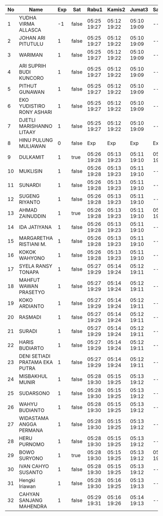| No | Name | Exp | Sat | Rabu1 | Kamis2 | Jumat3 | Sabtu4 | Senin6 | Selasa7 | Rabu8 | Kamis9 | Jumat10 | Sabtu11 | Senin13 | Selasa14 |
|-----|-----|-----|-----|-----|-----|-----|-----|-----|-----|-----|-----|-----|-----|-----|-----|
| 1 | YUDHA VIRMA ALLASCA | -1 | false | 05:25 19:27 | 05:12 19:22 | 05:10 19:09 | -- | 05:10 19:27 | 05:03 19:11 | 06:21 19:28 | 05:13 19:29 | 05:00 19:09 | -- | 05:26 19:12 | 05:19 - |
| 2 | JOHAN ARI PITUTULU | 1 | false | 05:25 19:27 | 05:12 19:22 | 05:10 19:09 | -- | 05:10 19:27 | 05:03 19:11 | 06:21 19:28 | 05:13 19:29 | 05:00 19:09 | -- | 05:26 19:12 | 05:19 - |
| 3 | WARIMAN | 1 | false | 05:25 19:27 | 05:12 19:22 | 05:10 19:09 | -- | 05:10 19:27 | 05:03 19:11 | 06:21 19:28 | 05:13 19:29 | 05:00 19:09 | -- | 05:26 19:12 | 05:19 - |
| 4 | ARI SUPRIH BUDI KUNCORO | 1 | false | 05:25 19:27 | 05:12 19:22 | 05:10 19:09 | -- | 05:10 19:27 | 05:03 19:11 | 06:21 19:28 | 05:13 19:29 | 05:00 19:09 | -- | 05:26 19:12 | 05:19 - |
| 5 | PITHUT GUNAWAN | 1 | false | 05:25 19:27 | 05:12 19:22 | 05:10 19:09 | -- | 05:10 19:27 | 05:03 19:11 | 06:21 19:28 | 05:13 19:29 | 05:00 19:09 | -- | 05:26 19:12 | 05:19 - |
| 6 | EKO YUDISTIRO RONY ASHARI | 1 | false | 05:25 19:27 | 05:12 19:22 | 05:10 19:09 | -- | 05:10 19:27 | 05:03 19:11 | 06:21 19:28 | 05:13 19:29 | 05:00 19:09 | -- | 05:26 19:12 | 05:19 - |
| 7 | DJETLI MARISHANNO LITAAY | 1 | false | 05:25 19:27 | 05:12 19:22 | 05:10 19:09 | -- | 05:10 19:27 | 05:03 19:11 | 06:21 19:28 | 05:13 19:29 | 05:00 19:09 | -- | 05:26 19:12 | 05:19 - |
| 8 | HINU PULUNG MULIAWAN | 0 | false | Exp | Exp | Exp | Exp | Exp | Exp | Exp | Exp | Exp | Exp | Exp | Exp |
| 9 | DULKAMIT | 1 | true | 05:26 19:28 | 05:13 19:23 | 05:11 19:10 | 05:29 19:14 | 05:11 19:28 | 05:04 19:12 | 06:22 19:29 | 05:14 19:30 | 05:01 19:10 | 05:02 19:20 | 05:27 19:13 | 05:20 - |
| 10 | MUKLISIN | 1 | false | 05:26 19:28 | 05:13 19:23 | 05:11 19:10 | -- | 05:11 19:28 | 05:04 19:12 | 06:22 19:29 | 05:14 19:30 | 05:01 19:10 | -- | 05:27 19:13 | 05:20 - |
| 11 | SUNARDI | 1 | false | 05:26 19:28 | 05:13 19:23 | 05:11 19:10 | -- | 05:11 19:28 | 05:04 19:12 | 06:22 19:29 | 05:14 19:30 | 05:01 19:10 | -- | 05:27 19:13 | 05:20 - |
| 12 | SUGENG RIYANTO | 1 | false | 05:26 19:28 | 05:13 19:23 | 05:11 19:10 | -- | 05:11 19:28 | 05:04 19:12 | 06:22 19:29 | 05:14 19:30 | 05:01 19:10 | -- | 05:27 19:13 | 05:20 - |
| 13 | AHMAD ZAINUDDIN | 1 | true | 05:26 19:28 | 05:13 19:23 | 05:11 19:10 | 05:29 19:14 | 05:11 19:28 | 05:04 19:12 | 06:22 19:29 | 05:14 19:30 | 05:01 19:10 | 05:02 19:20 | 05:27 19:13 | 05:20 - |
| 14 | IDA JATIYANA | 1 | false | 05:26 19:28 | 05:13 19:23 | 05:11 19:10 | -- | 05:11 19:28 | 05:04 19:12 | 06:22 19:29 | 05:14 19:30 | 05:01 19:10 | -- | 05:27 19:13 | 05:20 - |
| 15 | MARGARETHA RISTIANI M. | 1 | false | 05:26 19:28 | 05:13 19:23 | 05:11 19:10 | -- | 05:11 19:28 | 05:04 19:12 | 06:11 19:29 | 05:14 19:30 | 05:01 19:10 | -- | 05:27 19:13 | 05:20 - |
| 16 | KOKOK WAHYONO | 1 | false | 05:26 19:28 | 05:13 19:23 | 05:11 19:10 | -- | 05:11 19:28 | 05:04 19:13 | 06:22 19:30 | 05:14 19:30 | 05:01 19:10 | -- | 05:27 19:13 | 05:20 - |
| 17 | SYELA RANSY TONAPA | 1 | false | 05:27 19:29 | 05:14 19:24 | 05:12 19:11 | -- | 05:12 19:29 | 05:05 19:13 | 06:23 19:30 | 05:15 19:31 | 05:02 19:11 | -- | 05:28 19:14 | 05:21 - |
| 18 | MAHFUT WAWAN PRASETYO | 1 | false | 05:27 19:29 | 05:14 19:24 | 05:12 19:11 | -- | 05:12 19:29 | 05:05 19:13 | 06:23 19:30 | 05:15 19:31 | 05:02 19:11 | -- | 05:28 19:14 | 05:21 - |
| 19 | KOKO ARDIANTO | 1 | false | 05:27 19:29 | 05:14 19:24 | 05:12 19:11 | -- | 05:12 19:29 | 05:05 19:13 | 06:23 19:30 | 05:15 19:31 | 05:02 19:11 | -- | 05:28 19:14 | 05:21 - |
| 20 | RASMADI | 1 | false | 05:27 19:29 | 05:14 19:24 | 05:12 19:11 | -- | 05:12 19:29 | 05:05 19:13 | 06:23 19:30 | 05:15 19:31 | 05:02 19:11 | -- | 05:28 19:14 | 05:21 - |
| 21 | SURADI | 1 | false | 05:27 19:29 | 05:14 19:24 | 05:12 19:11 | -- | 05:12 19:29 | 05:05 19:13 | 06:23 19:30 | 05:15 19:31 | 05:02 19:11 | -- | 05:28 19:14 | 05:21 - |
| 22 | HARIS BUDIARTO | 1 | false | 05:27 19:29 | 05:14 19:24 | 05:12 19:11 | -- | 05:12 19:29 | 05:05 19:13 | 06:23 19:30 | 05:15 19:31 | 05:02 19:11 | -- | 05:28 19:14 | 05:21 - |
| 23 | DENI SETIADI PRATAMA EKA PUTRA | 1 | false | 05:27 19:29 | 05:14 19:24 | 05:12 19:11 | -- | 05:12 19:29 | 05:05 19:13 | 06:23 19:30 | 05:15 19:31 | 05:02 19:11 | -- | 05:28 19:14 | 05:21 - |
| 24 | MISBAKHUL MUNIR | 1 | false | 05:28 19:30 | 05:15 19:25 | 05:13 19:12 | -- | 05:13 19:30 | 05:06 19:14 | 06:24 19:31 | 05:16 19:32 | 05:03 19:12 | -- | 05:29 19:15 | 05:22 - |
| 25 | SUDARSONO | 1 | false | 05:28 19:30 | 05:15 19:25 | 05:13 19:12 | -- | 05:13 19:30 | 05:06 19:14 | 06:24 19:31 | 05:16 19:32 | 05:03 19:12 | -- | 05:29 19:15 | 05:22 - |
| 26 | WAHYU BUDIANTO | 1 | false | 05:28 19:30 | 05:15 19:25 | 05:13 19:12 | -- | 05:13 19:30 | 05:06 19:14 | 06:24 19:31 | 05:16 19:32 | 05:03 19:12 | -- | 05:29 19:15 | 05:22 - |
| 27 | WIDASTAMA ANGGA PERMANA | 1 | false | 05:28 19:30 | 05:15 19:25 | 05:13 19:12 | -- | 05:13 19:30 | 05:06 19:14 | 06:24 19:31 | 05:16 19:32 | 05:03 19:12 | -- | 05:29 19:15 | 05:22 - |
| 28 | HERU PURNOMO | 1 | false | 05:28 19:30 | 05:15 19:25 | 05:13 19:12 | -- | 05:13 19:30 | 05:06 19:14 | 06:24 19:31 | 05:16 19:32 | 05:03 19:12 | -- | 05:29 19:15 | 05:22 - |
| 29 | BOWO SURYONO | 1 | true | 05:28 19:30 | 05:15 19:25 | 05:13 19:12 | 05:29 19:14 | 05:13 19:30 | 05:06 19:14 | 06:24 19:31 | 05:16 19:32 | 05:03 19:12 | 05:02 19:20 | 05:29 19:15 | 05:22 - |
| 30 | IVAN CAHYO SUSANTO | 1 | false | 05:28 19:30 | 05:15 19:25 | 05:13 19:12 | -- | 05:13 19:30 | 05:06 19:14 | 06:24 19:31 | 05:16 19:32 | 05:03 19:12 | -- | 05:29 19:15 | 05:22 - |
| 31 | Hengki Iriawan | 1 | false | 05:28 19:30 | 05:16 19:25 | 05:13 19:13 | -- | 05:13 19:30 | 05:06 19:15 | 06:24 19:32 | 05:16 19:32 | 05:03 19:12 | -- | 05:29 19:15 | 05:22 - |
| 32 | CAHYAN SANJANG MAHENDRA | 1 | false | 05:29 19:31 | 05:16 19:26 | 05:14 19:13 | -- | 05:14 19:31 | 05:07 19:15 | 06:25 19:32 | 05:17 19:33 | 05:04 19:13 | -- | 05:30 19:16 | 05:23 - |
